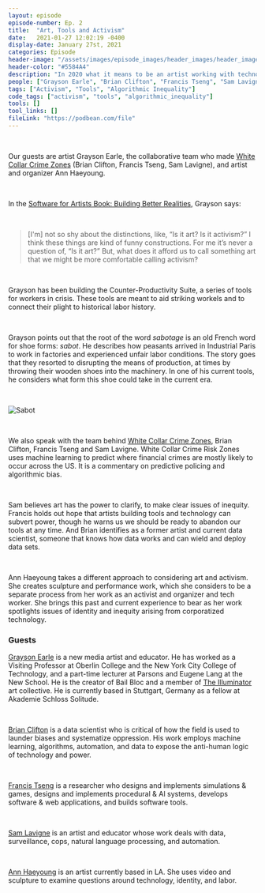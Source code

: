 ```yaml
---
layout: episode
episode-number: Ep. 2
title:  "Art, Tools and Activism"
date:   2021-01-27 12:02:19 -0400
display-date: January 27st, 2021
categories: Episode
header-image: "/assets/images/episode_images/header_images/header_image4.png"
header-color: "#5584A4"
description: "In 2020 what it means to be an artist working with technology is wide open, and we're here to explore it in detail, especially looking at issues of creativity and equity. In today's episode we're talking about art and activism, toolbuilding and technology."
people: ["Grayson Earle", "Brian Clifton", "Francis Tseng", "Sam Lavigne","Ann Haeyoung"]
tags: ["Activism", "Tools", "Algorithmic Inequality"]
code_tags: ["activism", "tools", "algorithmic_inequality"]
tools: []
tool_links: []
fileLink: "https://podbean.com/file"
---
```


<br>

Our guests are artist Grayson Earle, the collaborative team who made [White Collar Crime Zones](https://whitecollar.thenewinquiry.com/) (Brian Clifton, Francis Tseng, Sam Lavigne), and artist and organizer Ann Haeyoung. 

<br>

In the [Software for Artists Book: Building Better Realities](https://pioneerworks.org/publishing/software-for-artists-book/), Grayson says:

<br>

> [I'm] not so shy about the distinctions, like, “Is it art? Is it activism?” I think these things are kind of funny constructions. For me it’s never a question of, “Is it art?” But, what does it afford us to call something art that we might be more comfortable calling activism?

<br>

Grayson has been building the Counter-Productivity Suite, a series of tools for workers in crisis. These tools are meant to aid striking workels and to connect their plight to historical labor history.

<br>

Grayson points out that the root of the word *sabotage* is an old French word for shoe forms: *sabot*. He describes how  peasants arrived in Industrial Paris to work in factories and experienced unfair labor conditions. The story goes that they resorted to disrupting the means of production, at times by throwing their wooden shoes into the machinery. In one of his current tools, he considers what form this shoe could take in the current era.

<br>

![Sabot]()

<br>

We also speak with the team behind [White Collar Crime Zones](https://whitecollar.thenewinquiry.com/), Brian Clifton, Francis Tseng and Sam Lavigne. White Collar Crime Risk Zones uses machine learning to predict where financial crimes are mostly likely to occur across the US. It is a commentary on predictive policing and algorithmic bias.

<br>

Sam believes art has the power to clarify, to make clear issues of inequity. Francis holds out hope that artists building tools and technology can subvert power, though he warns us we should be ready to abandon our tools at any time. And Brian identifies as a former artist and current data scientist, someone that knows how data works and can wield and deploy data sets.

<br>

Ann Haeyoung takes a different approach to considering art and activism. She creates sculpture and performance work, which she considers to be a separate process from her work as an activist and organizer and tech worker. She brings this past and current experience to bear as her work spotlights issues of identity and inequity arising from corporatized technology.
<br>
### Guests

<a href="https://graysonearle.com/" alt="Grayson Earle" class="nameTag">Grayson Earle</a> is a new media artist and educator. He has worked as a Visiting Professor at Oberlin College and the New York City College of Technology, and a part-time lecturer at Parsons and Eugene Lang at the New School. He is the creator of Bail Bloc and a member of [The Illuminator](http://theilluminator.org/) art collective. He is currently based in Stuttgart, Germany as a fellow at Akademie Schloss Solitude.

<br>

<a href="https://brianclifton.io" alt="Brian Clifton" class="nameTag">Brian Clifton</a> is a data scientist who is critical of how the field is used to launder biases and systematize oppression. His work employs machine learning, algorithms, automation, and data to expose the anti-human logic of technology and power.

<br>

<a href="https://frnsys.com/" alt="Francis Tseng" class="nameTag">Francis Tseng</a> is a researcher who designs and implements simulations & games, designs and implements procedural & AI systems, develops software & web applications, and builds software tools.

<br>

<a href="https://lav.io" alt="Sam Lavigne" class="nameTag">Sam Lavigne</a> is an artist and educator whose work deals with data, surveillance, cops, natural language processing, and automation. 

<br>

<a href="http://a-tbd.com" alt="Ann Haeyoung" class="nameTag">Ann Haeyoung</a> is an artist currently based in LA. She uses video and sculpture to examine questions around technology, identity, and labor.

